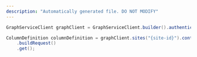 ```yaml
---
description: "Automatically generated file. DO NOT MODIFY"
---
```

<!-- markdownlint-disable MD041 -->

```java
GraphServiceClient graphClient = GraphServiceClient.builder().authenticationProvider( authProvider ).buildClient();

ColumnDefinition columnDefinition = graphClient.sites("{site-id}").contentTypes("{contentType-id}").columns("{column-id}")
    .buildRequest()
    .get();
```
